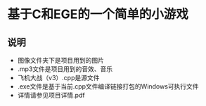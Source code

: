 # 基于C和EGE的一个简单的小游戏

## 说明

- 图像文件夹下是项目用到的图片
- .mp3文件是项目用到的音效、音乐
- 飞机大战（v3）.cpp是源文件
- .exe文件是基于当前.cpp文件编译链接打包的Windows可执行文件
- 详情请参见项目详情.pdf